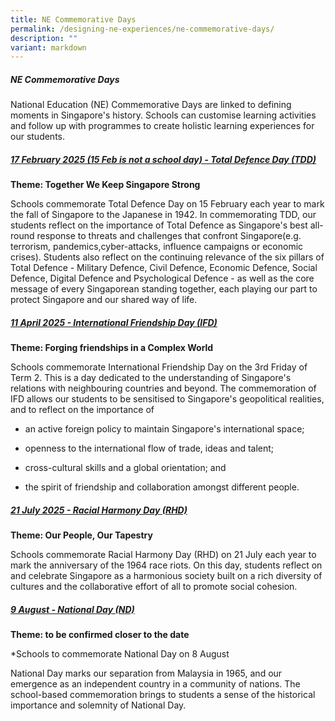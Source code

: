 ```yaml
---
title: NE Commemorative Days
permalink: /designing-ne-experiences/ne-commemorative-days/
description: ""
variant: markdown
---
```

##### **NE Commemorative Days**

National Education (NE) Commemorative Days are linked to defining moments in Singapore's history. Schools can customise learning activities and follow up with programmes to create holistic learning experiences for our students.

##### [**17 February 2025 (15 Feb is not a school day) - Total Defence Day (TDD)**](https://www.opal2.moe.edu.sg/csl/s/cce-2021-main-sdcd/wiki/page/view?title=NE+Commemorative+Days+-+Total+Defence+Day+%28TDD%29)
**Theme: Together We Keep Singapore Strong**

Schools commemorate Total Defence Day on 15 February each year to mark the fall of Singapore to the Japanese in 1942. In commemorating TDD, our students reflect on the importance of Total Defence as Singapore's best all-round response to threats and challenges that confront Singapore(e.g. terrorism, pandemics,cyber-attacks, influence campaigns or economic crises). Students also reflect on the continuing relevance of the six pillars of Total Defence - Military Defence, Civil Defence, Economic Defence, Social Defence, Digital Defence and Psychological Defence - as well as the core message of every Singaporean standing together, each playing our part to protect Singapore and our shared way of life. 


##### [**11 April 2025 - International Friendship Day (IFD)**](https://www.opal2.moe.edu.sg/csl/s/cce-2021-main-sdcd/wiki/page/view?title=NE+Commemorative+Days+-+International+Friendship+Day)

**Theme: Forging friendships in a Complex World**

Schools commemorate International Friendship Day on the 3rd Friday of Term 2. This is a day dedicated to the understanding of Singapore's relations with neighbouring countries and beyond. The commemoration of IFD allows our students to be sensitised to Singapore's geopolitical realities, and to reflect on the importance of

* an active foreign policy to maintain Singapore's international space;
 
* openness to the international flow of trade, ideas and talent;

* cross-cultural skills and a global orientation; and

* the spirit of friendship and collaboration amongst different people.

       
##### [**21 July 2025 - Racial Harmony Day (RHD)**](https://www.opal2.moe.edu.sg/csl/s/cce-2021-main-sdcd/wiki/page/view?title=NE+Commemorative+Days+-+Racial+Harmony+Day)

**Theme: Our People, Our Tapestry**



Schools commemorate Racial Harmony Day (RHD) on 21 July each year to mark the anniversary of the 1964 race riots. On this day, students reflect on and celebrate Singapore as a harmonious society built on a rich diversity of cultures and the collaborative effort of all to promote social cohesion. 

#####  [**9 August - National Day (ND)**](https://www.opal2.moe.edu.sg/csl/s/cce-2021-main-sdcd/wiki/page/view?title=NE+Commemorative+Days+-+National+Day)
 
**Theme: to be confirmed closer to the date**

*Schools to commemorate National Day on 8 August 

National Day marks our separation from Malaysia in 1965, and our emergence as an independent country in a community of nations. The school-based commemoration brings to students a sense of the historical importance and solemnity of National Day.